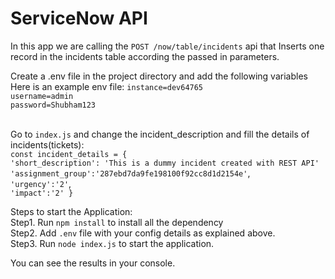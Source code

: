 # ServiceNow API

In this app we are calling the `POST /now/table/incidents` api that
                               Inserts one record in the incidents table according the passed in parameters.


Create a .env file in the project directory and add the following variables
Here is an example env file:
`instance=dev64765`<br>
`username=admin`<br>
`password=Shubham123`<br>
 <br>

Go to `index.js` and change the incident_description and fill the details of incidents(tickets):<br>
`const incident_details = {`<br>
    `'short_description': 'This is a dummy incident created with REST API'`<br>
    `'assignment_group':'287ebd7da9fe198100f92cc8d1d2154e'`,<br>
    `'urgency':'2'`,<br>
    `'impact':'2'
}`


Steps to start the Application:
<br>Step1. Run `npm install` to install all the dependency<br>
Step2. Add `.env` file with your config details as explained above.<br>
Step3. Run `node index.js` to start the application.<br>

You can see the results in your console.
